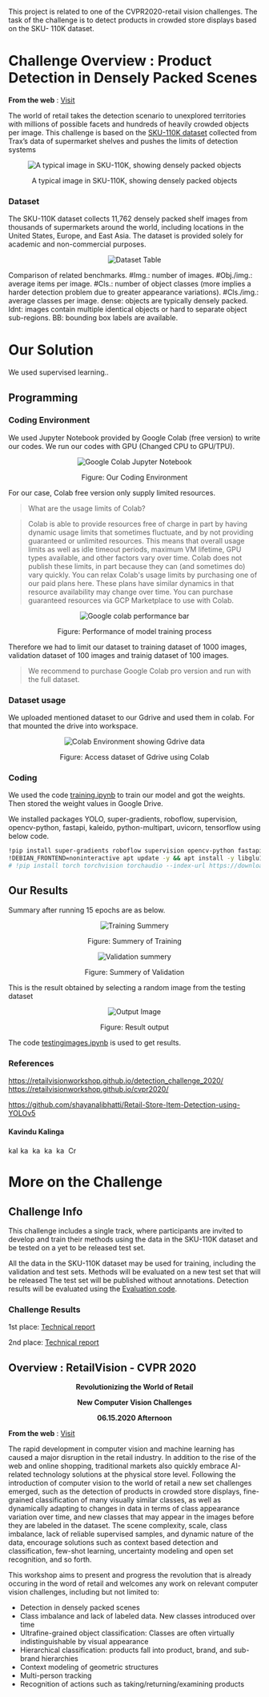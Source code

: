 This project is related to one of the CVPR2020-retail vision challenges. The task of the challenge is to detect products in crowded store displays based on the SKU- 110K dataset.

# Challenge Overview : Product Detection in Densely Packed Scenes
<B> From the web</B> : [Visit](https://retailvisionworkshop.github.io/detection_challenge_2020/)

The world of retail takes the detection scenario to unexplored territories with millions of possible facets and hundreds of heavily crowded objects per image. This challenge is based on the [SKU-110K dataset](https://github.com/eg4000/SKU110K_CVPR19) collected from Trax’s data of supermarket shelves and pushes the limits of detection systems

<div align="center">
  <img src="https://github.com/kavindukalinga/Product-Detection-in-Densely-Packed-Scenes/blob/main/teaser.png" alt="A typical image in SKU-110K, showing densely packed objects">
  
  A typical image in SKU-110K, showing densely packed objects
</div>

### Dataset
The SKU-110K dataset collects 11,762 densely packed shelf images from thousands of supermarkets around the world, including locations in the United States, Europe, and East Asia. The dataset is provided solely for academic and non-commercial purposes.

<div align="center">
  <img src="https://github.com/kavindukalinga/Product-Detection-in-Densely-Packed-Scenes/blob/main/benchmarks_comparison.jpg" alt="Dataset Table">
  
</div>

Comparison of related benchmarks. #Img.: number of images. #Obj./img.: average items per image. #Cls.: number of object classes (more implies a harder detection problem due to greater appearance variations). #Cls./img.: average classes per image. dense: objects are typically densely packed. Idnt: images contain multiple identical objects or hard to separate object sub-regions. BB: bounding box labels are available.

# Our Solution
We used supervised learning..


## Programming

### Coding Environment
We used Jupyter Notebook provided by Google Colab (free version) to write our codes. We run our codes with GPU (Changed CPU to GPU/TPU).

<div align="center">
  <img src="https://github.com/kavindukalinga/Product-Detection-in-Densely-Packed-Scenes/blob/main/colab%20env.jpg" alt="Google Colab Jupyter Notebook">
  
  Figure: Our Coding Environment
</div>

For our case, Colab free version only supply limited resources.

> What are the usage limits of Colab?

>Colab is able to provide resources free of charge in part by having dynamic usage limits that sometimes fluctuate, and by not providing guaranteed or unlimited resources. This means that overall usage limits as well as idle timeout periods, maximum VM lifetime, GPU types available, and other factors vary over time. Colab does not publish these limits, in part because they can (and sometimes do) vary quickly. You can relax Colab's usage limits by purchasing one of our paid plans here. These plans have similar dynamics in that resource availability may change over time. You can purchase guaranteed resources via GCP Marketplace to use with Colab.

<div align="center">
  <img src="https://github.com/kavindukalinga/Product-Detection-in-Densely-Packed-Scenes/blob/main/resource%20utiliztion.jpg" alt="Google colab performance bar">
  
  Figure: Performance of model training process 
</div>

Therefore we had to limit our dataset to training dataset of 1000 images, validation dataset of 100 images and trainig dataset of 100 images.

> We recommend to purchase Google Colab pro version and run with the full dataset.

### Dataset usage
We uploaded mentioned dataset to our Gdrive and used them in colab. For that mounted the drive into workspace.

<div align="center">
  <img src="https://github.com/kavindukalinga/Product-Detection-in-Densely-Packed-Scenes/blob/main/dataset.jpg" alt="Colab Environment showing Gdrive data">
  
  Figure: Access dataset of Gdrive using Colab 
</div>

### Coding

We used the code [training.ipynb](https://github.com/kavindukalinga/Product-Detection-in-Densely-Packed-Scenes/blob/main/training.ipynb) to train our model and got the weights. Then stored the weight values in Google Drive.

We installed packages  YOLO, super-gradients, roboflow, supervision, opencv-python, fastapi, kaleido, python-multipart, uvicorn, tensorflow using below code.
```bash
!pip install super-gradients roboflow supervision opencv-python fastapi kaleido python-multipart uvicorn tensorflow
!DEBIAN_FRONTEND=noninteractive apt update -y && apt install -y libglu1 libglib2.0-0 libsm6 libxrender1 libxext6 git build-essential
# !pip install torch torchvision torchaudio --index-url https://download.pytorch.org/whl/cu118
```

## Our Results
Summary after running 15 epochs are as below.

<div align="center">
  <img src="https://github.com/kavindukalinga/Product-Detection-in-Densely-Packed-Scenes/blob/main/summary%20of%20epoch%2014%20testing.jpg" alt="Training Summery">
  
  Figure: Summery of Training
</div>


<div align="center">
  <img src="https://github.com/kavindukalinga/Product-Detection-in-Densely-Packed-Scenes/blob/main/summary%20of%20epoch%2014%20validation.jpg" alt="Validation summery">
  
  Figure: Summery of Validation 
</div>


This is the result obtained by selecting a random image from the testing dataset

<div align="center">
  <img src="https://github.com/kavindukalinga/Product-Detection-in-Densely-Packed-Scenes/blob/main/output.png" alt="Output Image">
  
  Figure: Result output 
</div>

The code [testingimages.ipynb](https://github.com/kavindukalinga/Product-Detection-in-Densely-Packed-Scenes/blob/main/testingimages.ipynb) is used to get results.

### References

https://retailvisionworkshop.github.io/detection_challenge_2020/
https://retailvisionworkshop.github.io/cvpr2020/

https://github.com/shayanalibhatti/Retail-Store-Item-Detection-using-YOLOv5

#### Kavindu Kalinga
<p align="left">
<a href="https://www.linkedin.com/in/kalingachandrasiri" target="blank"><img align="center" src="https://raw.githubusercontent.com/rahuldkjain/github-profile-readme-generator/master/src/images/icons/Social/linked-in-alt.svg" alt="kalingachandrasiri" height="15" width="20" /></a>
<a href="https://twitter.com/yuk_kalinga_c" target="blank"><img align="center" src="https://raw.githubusercontent.com/rahuldkjain/github-profile-readme-generator/master/src/images/icons/Social/twitter.svg" alt="kavindukalinga" height="15" width="20" /></a>
<a href="https://stackoverflow.com/users/16277941/kavindu-kalinga" target="blank"><img align="center" src="https://raw.githubusercontent.com/rahuldkjain/github-profile-readme-generator/master/src/images/icons/Social/stack-overflow.svg" alt="kavindu-kalinga" height="15" width="20" /></a>
<a href="https://www.facebook.com/kavindu.kalinga" target="blank"><img align="center" src="https://raw.githubusercontent.com/rahuldkjain/github-profile-readme-generator/master/src/images/icons/Social/facebook.svg" alt="kavindu.kalinga" height="15" width="20" /></a>
<a href="https://www.instagram.com/kavindu_kalinga" target="blank"><img align="center" src="https://raw.githubusercontent.com/rahuldkjain/github-profile-readme-generator/master/src/images/icons/Social/instagram.svg" alt="kavindu_kalinga" height="15" width="20" /></a>
<!-- <a href="https://www.youtube.com/c/uckvw2mrlhn_qxktjxyzahzw" target="blank"><img align="center" src="https://raw.githubusercontent.com/rahuldkjain/github-profile-readme-generator/master/src/images/icons/Social/youtube.svg" alt="uckvw2mrlhn_qxktjxyzahzw" height="15" width="20" /></a> -->
<a href="https://discord.gg/CrazzyHawK#8536" target="blank"><img align="center" src="https://raw.githubusercontent.com/rahuldkjain/github-profile-readme-generator/master/src/images/icons/Social/discord.svg" alt="CrazzyHawK#8536" height="15" width="20" /></a>
</p>


# More on the Challenge

## Challenge Info
This challenge includes a single track, where participants are invited to develop and train their methods using the data in the SKU-110K dataset and be tested on a yet to be released test set.

All the data in the SKU-110K dataset may be used for training, including the validation and test sets. Methods will be evaluated on a new test set that will be released The test set will be published without annotations. Detection results will be evaluated using the [Evaluation code](https://github.com/kavindukalinga/Product-Detection-in-Densely-Packed-Scenes/tree/main/Evaluation%20code).

### Challenge Results
1st place:  [Technical report](https://github.com/kavindukalinga/Product-Detection-in-Densely-Packed-Scenes/blob/main/1st_A%2BSolution%2Bfor%2BProduct%2BDetection%2Bin%2BDensely%2BPacked%2BScenes.pdf)

2nd place:  [Technical report](https://github.com/kavindukalinga/Product-Detection-in-Densely-Packed-Scenes/blob/main/2nd_Working_with_scale__2nd_place_solution_to_Product_Detection_in_Densely_Packed_Scenes.pdf)

## Overview : RetailVision - CVPR 2020
<div align="center">
<B> Revolutionizing the World of Retail </B>
  
<B> New Computer Vision Challenges </B>

<B> 06.15.2020 Afternoon </B>
</div>

<B> From the web</B> : [Visit](https://retailvisionworkshop.github.io/cvpr2020/)

The rapid development in computer vision and machine learning has caused a major disruption in the retail industry. In addition to the rise of the web and online shopping, traditional markets also quickly embrace AI-related technology solutions at the physical store level. Following the introduction of computer vision to the world of retail a new set challenges emerged, such as the detection of products in crowded store displays, fine-grained classification of many visually similar classes, as well as dynamically adapting to changes in data in terms of class appearance variation over time, and new classes that may appear in the images before they are labeled in the dataset. The scene complexity, scale, class imbalance, lack of reliable supervised samples, and dynamic nature of the data, encourage solutions such as context based detection and classification, few-shot learning, uncertainty modeling and open set recognition, and so forth.

This workshop aims to present and progress the revolution that is already occuring in the word of retail and welcomes any work on relevant computer vision challenges, including but not limited to:

- Detection in densely packed scenes
- Class imbalance and lack of labeled data. New classes introduced over time
- Ultrafine-grained object classification: Classes are often virtually indistinguishable by visual appearance
- Hierarchical classification: products fall into product, brand, and sub-brand hierarchies
- Context modeling of geometric structures
- Multi-person tracking
- Recognition of actions such as taking/returning/examining products

